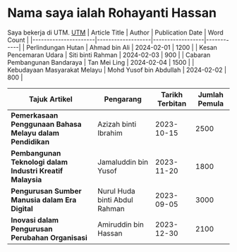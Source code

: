 # Nama saya ialah **Rohayanti Hassan**
Saya bekerja di UTM. [UTM](http://utm.my)
| Article Title        | Author            | Publication Date | Word Count |
|----------------------|-------------------|------------------|------------|
| Perlindungan Hutan   | Ahmad bin Ali     | 2024-02-01       | 1200       |
| Kesan Pencemaran Udara | Siti binti Rahman | 2024-02-03       | 900        |
| Cabaran Pembangunan Bandaraya | Tan Mei Ling      | 2024-02-04       | 1500       |
| Kebudayaan Masyarakat Melayu | Mohd Yusof bin Abdullah | 2024-02-02 | 800        |


| Tajuk Artikel                                      | Pengarang                      | Tarikh Terbitan | Jumlah Pemula |
|----------------------------------------------------|--------------------------------|-----------------|---------------|
| **Pemerkasaan Penggunaan Bahasa Melayu dalam Pendidikan** | Azizah binti Ibrahim           | 2023-10-15      | 2500          |
| **Pembangunan Teknologi dalam Industri Kreatif Malaysia** | Jamaluddin bin Yusof           | 2023-11-20      | 1800          |
| **Pengurusan Sumber Manusia dalam Era Digital**         | Nurul Huda binti Abdul Rahman | 2023-09-05      | 3000          |
| **Inovasi dalam Pengurusan Perubahan Organisasi**       | Amiruddin bin Hassan           | 2023-12-30      | 2100          |

